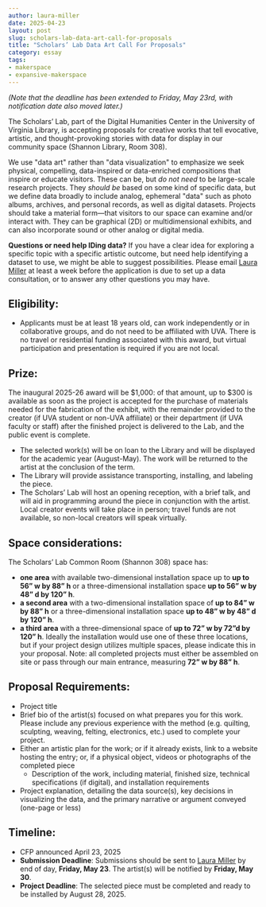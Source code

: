 ```yaml
---
author: laura-miller
date: 2025-04-23
layout: post
slug: scholars-lab-data-art-call-for-proposals
title: "Scholars’ Lab Data Art Call For Proposals"
category: essay
tags:
- makerspace
- expansive-makerspace
---
```

_(Note that the deadline has been extended to Friday, May 23rd, with notification date also moved later.)_

The Scholars’ Lab, part of the Digital Humanities Center in the University of Virginia Library, is accepting proposals for creative works that tell evocative, artistic, and thought-provoking stories with data for display in our community space (Shannon Library, Room 308).

We use "data art" rather than "data visualization" to emphasize we seek physical, compelling, data-inspired or data-enriched compositions that inspire or educate visitors. These can be, but *do not need* to be large-scale research projects. They *should be* based on some kind of specific data, but we define data broadly to include analog, ephemeral  "data" such as photo albums, archives, and personal records, as well as digital datasets. Projects should take a material form—that visitors to our space can examine and/or interact with. They can be graphical (2D) or multidimensional exhibits, and can also incorporate sound or other analog or digital media. 

**Questions or need help IDing data?** If you have a clear idea for exploring a specific topic with a specific artistic outcome, but need help identifying a dataset to use, we might be able to suggest possibilities. Please email [Laura Miller](mailto:lam2c@virginia.edu) at least a week before the application is due to set up a data consultation, or to answer any other questions you may have.

## Eligibility:

* Applicants must be at least 18 years old, can work independently or in collaborative groups, and do not need to be affiliated with UVA. There is no travel or residential funding associated with this award, but virtual participation and presentation is required if you are not local.

## Prize:

The inaugural 2025-26 award will be $1,000: of that amount, up to $300 is available as soon as the project is accepted for the purchase of materials needed for the fabrication of the exhibit, with the remainder provided to the creator (if UVA student or non-UVA affiliate) or their department (if UVA faculty or staff) after the finished project is delivered to the Lab, and the public event is complete. 

* The selected work(s) will be on loan to the Library and will be displayed for the academic year (August-May).  The work will be returned to the artist at the conclusion of the term. 
* The Library will provide assistance transporting, installing, and labeling the piece. 
* The Scholars’ Lab will host an opening reception, with a brief talk, and will aid in programming around the piece in conjunction with the artist.  Local creator events will take place in person; travel funds are not available, so non-local creators will speak virtually.

## Space considerations:

The Scholars’ Lab Common Room (Shannon 308) space has:
* **one area** with available two-dimensional installation space up to **up to 56” w by 88” h** or a three-dimensional installation space **up to 56” w by 48” d by 120” h**.
* **a second area** with a two-dimensional installation space of **up to 84” w by 88” h** or a three-dimensional installation space **up to 48” w by 48” d by 120” h**. 
* **a third area** with a three-dimensional space of **up to 72” w by 72”d by 120” h**.
Ideally the installation would use one of these three locations, but if your project design utilizes multiple spaces, please indicate this in your proposal. Note: all completed projects must either be assembled on site or pass through our main entrance, measuring **72” w by 88” h**.


## Proposal Requirements:

* Project title
* Brief bio of the artist(s) focused on what prepares you for this work. Please include any previous experience with the method (e.g. quilting, sculpting, weaving, felting, electronics, etc.) used to complete your project.
* Either an artistic plan for the work; or if it already exists, link to a website hosting the entry; or, if a physical object, videos or photographs of the completed piece
  * Description of the work, including material, finished size, technical specifications (if digital), and installation requirements
* Project explanation, detailing the data source(s), key decisions in visualizing the data, and the primary narrative or argument conveyed (one-page or less)

## Timeline:

* CFP announced April 23, 2025
* **Submission Deadline**:  Submissions should be sent to [Laura Miller](mailto:lam2c@virginia.edu) by end of day, **Friday, May 23**. The artist(s) will be notified by **Friday, May 30**.
* **Project Deadline**: The selected piece must be completed and ready to be installed by August 28, 2025.
